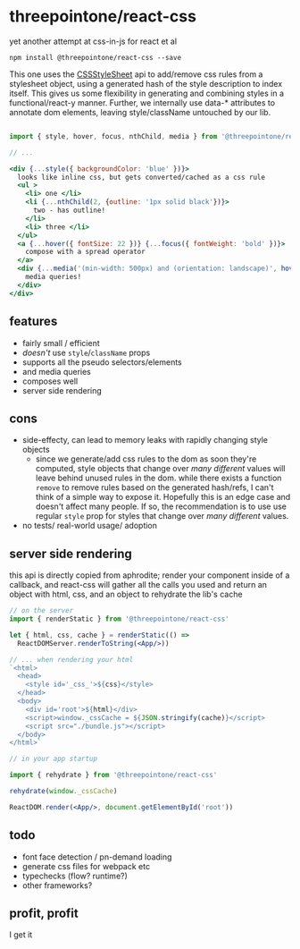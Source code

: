 # threepointone/react-css

yet another attempt at css-in-js for react et al

`npm install @threepointone/react-css --save`

This one uses the [CSSStyleSheet](https://developer.mozilla.org/en-US/docs/Web/API/CSSStyleSheet)
api to add/remove css rules from a stylesheet object, using a generated hash of the
style description to index itself. This gives us some flexibility in generating
and combining styles in a functional/react-y manner. Further, we internally use data-* attributes
to annotate dom elements, leaving style/className untouched by our lib.

```jsx

import { style, hover, focus, nthChild, media } from '@threepointone/react-css'

// ...

<div {...style({ backgroundColor: 'blue' })}>
  looks like inline css, but gets converted/cached as a css rule
  <ul >
    <li> one </li>
    <li {...nthChild(2, {outline: '1px solid black'})}>
      two - has outline!
    </li>
    <li> three </li>
  </ul>
  <a {...hover({ fontSize: 22 })} {...focus({ fontWeight: 'bold' })}>
    compose with a spread operator
  </a>
  <div {...media('(min-width: 500px) and (orientation: landscape)', hover({ color: 'red' }))}>
    media queries!
  </div>
</div>
```

features
---

- fairly small / efficient
- _doesn't_ use `style`/`className` props
- supports all the pseudo selectors/elements
- and media queries
- composes well
- server side rendering

cons
---

- side-effecty, can lead to memory leaks with rapidly changing style objects
  - since we generate/add css rules to the dom as soon they're computed, style
  objects that change over _many different_ values will leave behind unused rules in the dom. while
  there exists a function `remove` to remove rules based on the generated hash/refs,
  I can't think of a simple way to expose it. Hopefully this is an edge case and doesn't
  affect many people. If so, the recommendation is to use use regular
  `style` prop for styles that change over _many different_ values.
- no tests/ real-world usage/ adoption

server side rendering
---

this api is directly copied from aphrodite; render your component inside of a callback, and
react-css will gather all the calls you used and return an object with html, css,
and an object to rehydrate the lib's cache

```jsx
// on the server
import { renderStatic } from '@threepointone/react-css'

let { html, css, cache } = renderStatic(() =>
  ReactDOMServer.renderToString(<App/>))

// ... when rendering your html
`<html>
  <head>
    <style id='_css_'>${css}</style>
  </head>
  <body>
    <div id='root'>${html}</div>
    <script>window._cssCache = ${JSON.stringify(cache)}</script>
    <script src="./bundle.js"></script>
  </body>
</html>`

// in your app startup

import { rehydrate } from '@threepointone/react-css'

rehydrate(window._cssCache)

ReactDOM.render(<App/>, document.getElementById('root'))

```


todo
---

- font face detection / pn-demand loading
- generate css files for webpack etc
- typechecks (flow? runtime?)
- other frameworks?

profit, profit
---

I get it
